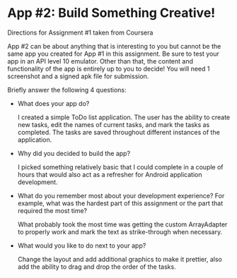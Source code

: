 App #2: Build Something Creative!
======================
Directions for Assignment #1 taken from Coursera

App #2 can be about anything that is interesting to you but cannot be the same app you created for App #1 in this assignment. Be sure to test your app in an API level 10 emulator. Other than that, the content and functionality of the app is entirely up to you to decide! You will need 1 screenshot and a signed apk file for submission.


Briefly answer the following 4 questions:
* What does your app do?

	I created a simple ToDo list application.  The user has the ability to create new tasks, edit the names of current tasks, and mark the tasks as completed.  The tasks are saved throughout different instances of the application.
* Why did you decided to build the app?

	I picked something relatively basic that I could complete in a couple of hours that would also act as a refresher for Android application development. 
* What do you remember most about your development experience? For example, what was the hardest part of this assignment or the part that required the most time?
	
	What probably took the most time was getting the custom ArrayAdapter to properly work and mark the text as strike-through when necessary.
* What would you like to do next to your app?
	
	Change the layout and add additional graphics to make it prettier, also add the ability to drag and drop the order of the tasks.
